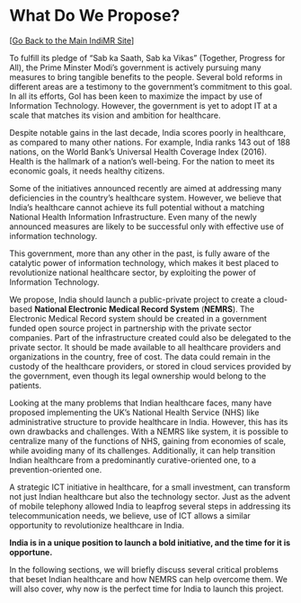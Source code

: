 # What Do We Propose?

 \[[Go Back to the Main IndiMR Site](http://indimr.org/)\]

To fulfill its pledge of “Sab ka Saath, Sab ka Vikas” \(Together, Progress for All\), the Prime Minster Modi’s government is actively pursuing many measures to bring tangible benefits to the people. Several bold reforms in different areas are a testimony to the government’s commitment to this goal. In all its efforts, GoI has been keen to maximize the impact by use of Information Technology. However, the government is yet to adopt IT at a scale that matches its vision and ambition for healthcare.

Despite notable gains in the last decade, India scores poorly in healthcare, as compared to many other nations. For example, India ranks 143 out of 188 nations, on the World Bank’s Universal Health Coverage Index \(2016\). Health is the hallmark of a nation’s well-being. For the nation to meet its economic goals, it needs healthy citizens.

Some of the initiatives announced recently are aimed at addressing many deficiencies in the country’s healthcare system. However, we believe that India’s healthcare cannot achieve its full potential without a matching National Health Information Infrastructure. Even many of the newly announced measures are likely to be successful only with effective use of information technology.

This government, more than any other in the past, is fully aware of the catalytic power of information technology, which makes it best placed to revolutionize national healthcare sector, by exploiting the power of Information Technology.

We propose, India should launch a public-private project to create a cloud-based **National Electronic Medical Record System** \(**NEMRS**\). The Electronic Medical Record system should be created in a government funded open source project in partnership with the private sector companies. Part of the infrastructure created could also be delegated to the private sector. It should be made available to all healthcare providers and organizations in the country, free of cost. The data could remain in the custody of the healthcare providers, or stored in cloud services provided by the government, even though its legal ownership would belong to the patients.

Looking at the many problems that Indian healthcare faces, many have proposed implementing the UK’s National Health Service \(NHS\) like administrative structure to provide healthcare in India. However, this has its own drawbacks and challenges. With a NEMRS like system, it is possible to centralize many of the functions of NHS, gaining from economies of scale, while avoiding many of its challenges. Additionally, it can help transition Indian healthcare from a predominantly curative-oriented one, to a prevention-oriented one.

A strategic ICT initiative in healthcare, for a small investment, can transform not just Indian healthcare but also the technology sector. Just as the advent of mobile telephony allowed India to leapfrog several steps in addressing its telecommunication needs, we believe, use of ICT allows a similar opportunity to revolutionize healthcare in India.

**India is in a unique position to launch a bold initiative, and the time for it is opportune.**

In the following sections, we will briefly discuss several critical problems that beset Indian healthcare and how NEMRS can help overcome them. We will also cover, why now is the perfect time for India to launch this project.

